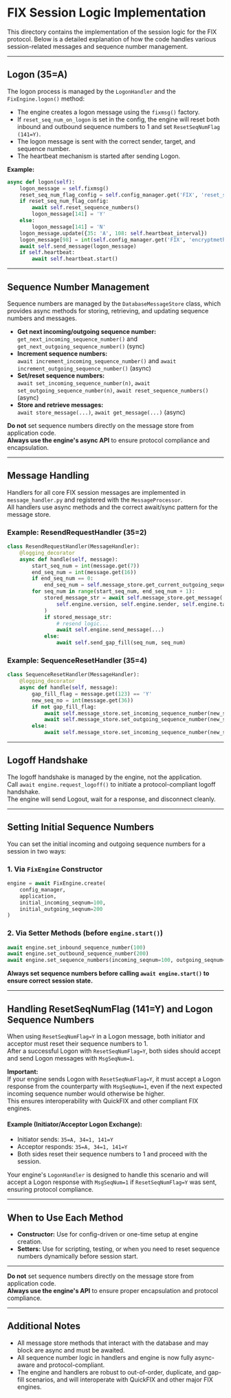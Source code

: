 # FIX Session Logic Implementation

This directory contains the implementation of the session logic for the FIX protocol. Below is a detailed explanation of how the code handles various session-related messages and sequence number management.

---

## Logon (35=A)

The logon process is managed by the `LogonHandler` and the `FixEngine.logon()` method:

- The engine creates a logon message using the `fixmsg()` factory.
- If `reset_seq_num_on_logon` is set in the config, the engine will reset both inbound and outbound sequence numbers to 1 and set `ResetSeqNumFlag (141=Y)`.
- The logon message is sent with the correct sender, target, and sequence number.
- The heartbeat mechanism is started after sending Logon.

**Example:**
```python
async def logon(self):
    logon_message = self.fixmsg()
    reset_seq_num_flag_config = self.config_manager.get('FIX', 'reset_seq_num_on_logon', 'false').lower() == 'true'
    if reset_seq_num_flag_config:
        await self.reset_sequence_numbers()
        logon_message[141] = 'Y'
    else:
        logon_message[141] = 'N'
    logon_message.update({35: 'A', 108: self.heartbeat_interval})
    logon_message[98] = int(self.config_manager.get('FIX', 'encryptmethod', '0'))
    await self.send_message(logon_message)
    if self.heartbeat:
        await self.heartbeat.start()
```

---

## Sequence Number Management

Sequence numbers are managed by the `DatabaseMessageStore` class, which provides async methods for storing, retrieving, and updating sequence numbers and messages.

- **Get next incoming/outgoing sequence number:**  
  `get_next_incoming_sequence_number()` and `get_next_outgoing_sequence_number()` (sync)
- **Increment sequence numbers:**  
  `await increment_incoming_sequence_number()` and `await increment_outgoing_sequence_number()` (async)
- **Set/reset sequence numbers:**  
  `await set_incoming_sequence_number(n)`, `await set_outgoing_sequence_number(n)`, `await reset_sequence_numbers()` (async)
- **Store and retrieve messages:**  
  `await store_message(...)`, `await get_message(...)` (async)

**Do not** set sequence numbers directly on the message store from application code.  
**Always use the engine's async API** to ensure protocol compliance and encapsulation.

---

## Message Handling

Handlers for all core FIX session messages are implemented in `message_handler.py` and registered with the `MessageProcessor`.  
All handlers use async methods and the correct await/sync pattern for the message store.

### Example: ResendRequestHandler (35=2)
```python
class ResendRequestHandler(MessageHandler):
    @logging_decorator
    async def handle(self, message):
        start_seq_num = int(message.get(7))
        end_seq_num = int(message.get(16))
        if end_seq_num == 0:
            end_seq_num = self.message_store.get_current_outgoing_sequence_number()
        for seq_num in range(start_seq_num, end_seq_num + 1):
            stored_message_str = await self.message_store.get_message(
                self.engine.version, self.engine.sender, self.engine.target, seq_num
            )
            if stored_message_str:
                # resend logic...
                await self.engine.send_message(...)
            else:
                await self.send_gap_fill(seq_num, seq_num)
```

### Example: SequenceResetHandler (35=4)
```python
class SequenceResetHandler(MessageHandler):
    @logging_decorator
    async def handle(self, message):
        gap_fill_flag = message.get(123) == 'Y'
        new_seq_no = int(message.get(36))
        if not gap_fill_flag:
            await self.message_store.set_incoming_sequence_number(new_seq_no)
            await self.message_store.set_outgoing_sequence_number(new_seq_no)
        else:
            await self.message_store.set_incoming_sequence_number(new_seq_no)
```

---

## Logoff Handshake

The logoff handshake is managed by the engine, not the application.  
Call `await engine.request_logoff()` to initiate a protocol-compliant logoff handshake.  
The engine will send Logout, wait for a response, and disconnect cleanly.

---

## Setting Initial Sequence Numbers

You can set the initial incoming and outgoing sequence numbers for a session in two ways:

### 1. Via `FixEngine` Constructor

```python
engine = await FixEngine.create(
    config_manager,
    application,
    initial_incoming_seqnum=100,
    initial_outgoing_seqnum=200
)
```

### 2. Via Setter Methods (before `engine.start()`)

```python
await engine.set_inbound_sequence_number(100)
await engine.set_outbound_sequence_number(200)
await engine.set_sequence_numbers(incoming_seqnum=100, outgoing_seqnum=200)
```

**Always set sequence numbers before calling `await engine.start()` to ensure correct session state.**

---

## Handling ResetSeqNumFlag (141=Y) and Logon Sequence Numbers

When using `ResetSeqNumFlag=Y` in a Logon message, both initiator and acceptor must reset their sequence numbers to 1.  
After a successful Logon with `ResetSeqNumFlag=Y`, both sides should accept and send Logon messages with `MsgSeqNum=1`.

**Important:**  
If your engine sends Logon with `ResetSeqNumFlag=Y`, it must accept a Logon response from the counterparty with `MsgSeqNum=1`, even if the next expected incoming sequence number would otherwise be higher.  
This ensures interoperability with QuickFIX and other compliant FIX engines.

#### Example (Initiator/Acceptor Logon Exchange):

- Initiator sends: `35=A, 34=1, 141=Y`
- Acceptor responds: `35=A, 34=1, 141=Y`
- Both sides reset their sequence numbers to 1 and proceed with the session.

Your engine's `LogonHandler` is designed to handle this scenario and will accept a Logon response with `MsgSeqNum=1` if `ResetSeqNumFlag=Y` was sent, ensuring protocol compliance.

---

## When to Use Each Method

- **Constructor:** Use for config-driven or one-time setup at engine creation.
- **Setters:** Use for scripting, testing, or when you need to reset sequence numbers dynamically before session start.

---

**Do not** set sequence numbers directly on the message store from application code.  
**Always use the engine's API** to ensure proper encapsulation and protocol compliance.

---

## Additional Notes

- All message store methods that interact with the database and may block are async and must be awaited.
- All sequence number logic in handlers and engine is now fully async-aware and protocol-compliant.
- The engine and handlers are robust to out-of-order, duplicate, and gap-fill scenarios, and will interoperate with QuickFIX and other major FIX engines.

